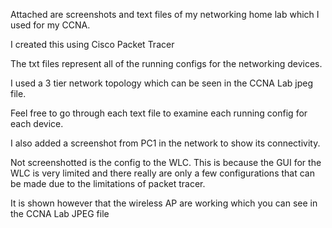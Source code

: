 Attached are screenshots and text files of my networking home lab which I used for my CCNA.

I created this using Cisco Packet Tracer

The txt files represent all of the running configs for the networking devices. 

I used a 3 tier network topology which can be seen in the CCNA Lab jpeg file.

Feel free to go through each text file to examine each running config for each device.

I also added a screenshot from PC1 in the network to show its connectivity.

Not screenshotted is the config to the WLC. This is because the GUI for the WLC is very limited and there really are only a few configurations that can be made due to the limitations of packet tracer.

It is shown however that the wireless AP are working which you can see in the CCNA Lab JPEG file

